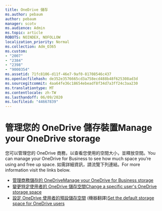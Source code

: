 ```yaml
---
title: OneDrive 儲存
ms.author: pebaum
author: pebaum
manager: scotv
ms.audience: Admin
ms.topic: article
ROBOTS: NOINDEX, NOFOLLOW
localization_priority: Normal
ms.collection: Adm_O365
ms.custom:
- "2007"
- "2384"
- "2398"
- "9000354"
ms.assetid: 71fc8106-d11f-46e7-9af0-81708546c437
ms.openlocfilehash: de352e3576665cd3a758ecd488b48f625308ad3d
ms.sourcegitcommit: 4aa64fe36c18654ebeadf8f34d7a3ff24c3aa230
ms.translationtype: MT
ms.contentlocale: zh-TW
ms.lasthandoff: 06/09/2020
ms.locfileid: "44667839"
---
```

# <a name="manage-your-onedrive-storage"></a><span data-ttu-id="98c7a-102">管理您的 OneDrive 儲存裝置</span><span class="sxs-lookup"><span data-stu-id="98c7a-102">Manage your OneDrive storage</span></span>

<span data-ttu-id="98c7a-103">您可以管理您的 OneDrive 商務，以查看您使用的空間大小，並釋放空間。</span><span class="sxs-lookup"><span data-stu-id="98c7a-103">You can manage your OneDrive for Business to see how much space you’re using and free up space.</span></span>  <span data-ttu-id="98c7a-104">如需詳細資訊，請流覽下列連結。</span><span class="sxs-lookup"><span data-stu-id="98c7a-104">For more information visit the links below.</span></span>

- [<span data-ttu-id="98c7a-105">管理商務儲存的 OneDrive</span><span class="sxs-lookup"><span data-stu-id="98c7a-105">Manage your OneDrive for Business storage</span></span>](https://support.microsoft.com/office/31519161-059c-4764-b6f8-f5cd29f7fe68)
- [<span data-ttu-id="98c7a-106">變更特定使用者的 OneDrive 儲存空間</span><span class="sxs-lookup"><span data-stu-id="98c7a-106">Change a specific user's OneDrive storage space</span></span>](https://docs.microsoft.com/onedrive/change-user-storage)
- <span data-ttu-id="98c7a-107">[設定 OneDrive 使用者的預設儲存空間](https://docs.microsoft.com/onedrive/set-default-storage-space) (機器翻譯)</span><span class="sxs-lookup"><span data-stu-id="98c7a-107">[Set the default storage space for OneDrive users](https://docs.microsoft.com/onedrive/set-default-storage-space)</span></span>
